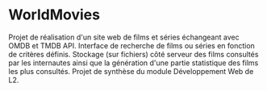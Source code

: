 # WorldMovies
Projet de réalisation d'un site web de films et séries échangeant avec OMDB et TMDB API. Interface de recherche de films ou séries en fonction de critères définis. Stockage (sur fichiers) côté serveur des films consultés par les internautes ainsi que la génération d'une partie statistique des films les plus consultés. Projet de synthèse du module Développement Web de L2.
